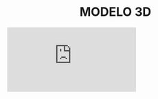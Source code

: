 <h1 align="center">MODELO 3D</h1>

<iframe title="FDD" frameborder="0" allowfullscreen mozallowfullscreen="true" webkitallowfullscreen="true" allow="autoplay; fullscreen; xr-spatial-tracking" xr-spatial-tracking execution-while-out-of-viewport execution-while-not-rendered web-share src="https://sketchfab.com/models/73f9a71d3bba4006966b6dff3c94c690/embed"></iframe>
